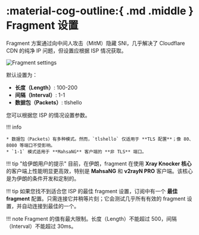 # :material-cog-outline:{ .md .middle } Fragment 设置

Fragment 方案通过向中间人攻击（MitM）隐藏 SNI，几乎解决了 Cloudflare CDN 的纯净 IP 问题，但设置应根据 ISP 情况获取。

![Fragment settings](../images/fragment-settings.jpg)

默认设置为：

- **长度（Length）**: 100-200
- **间隔（Interval）**: 1-1
- **数据包（Packets）**: tlshello

您可以根据您 ISP 的情况设置参数。

!!! info

    * 数据包（Packets）有多种模式。然而，`tlshello` 仅适用于 **TLS 配置**；像 80、8080 等端口不受影响。
    * `1-1` 模式适用于 **MahsaNG** 客户端的 **非 TLS** 端口。

!!! tip "给伊朗用户的提示"
    目前，在伊朗，fragment 在使用 **Xray Knocker 核心** 的客户端上性能明显更高效，特别是 **MahsaNG** 和 **v2rayN PRO** 客户端。该核心是为伊朗的条件开发和定制的。

!!! tip
    如果您找不到适合您 ISP 的最佳 fragment 设置，订阅中有一个 **最佳 fragment** 配置。只需连接它并稍等片刻；它会测试几乎所有有效的 fragment 设置，并自动连接到最佳的一个。

!!! note
    Fragment 的值有最大限制。长度（Length）不能超过 500，间隔（Interval）不能超过 30ms。